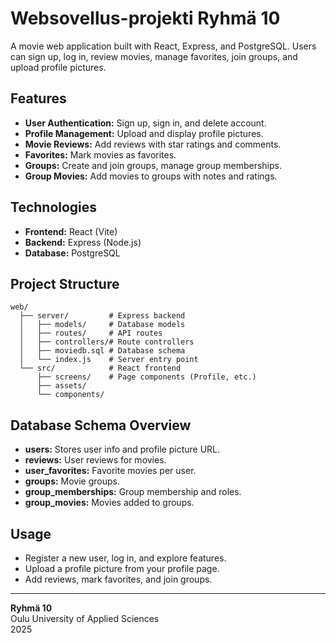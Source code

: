 # Websovellus-projekti Ryhmä 10

A movie web application built with React, Express, and PostgreSQL. Users can sign up, log in, review movies, manage favorites, join groups, and upload profile pictures.

## Features

- **User Authentication:** Sign up, sign in, and delete account.
- **Profile Management:** Upload and display profile pictures.
- **Movie Reviews:** Add reviews with star ratings and comments.
- **Favorites:** Mark movies as favorites.
- **Groups:** Create and join groups, manage group memberships.
- **Group Movies:** Add movies to groups with notes and ratings.

## Technologies

- **Frontend:** React (Vite)
- **Backend:** Express (Node.js)
- **Database:** PostgreSQL

## Project Structure

```
web/
  ├── server/         # Express backend
  │   ├── models/     # Database models
  │   ├── routes/     # API routes
  │   ├── controllers/# Route controllers
  │   ├── moviedb.sql # Database schema
  │   └── index.js    # Server entry point
  └── src/            # React frontend
      ├── screens/    # Page components (Profile, etc.)
      ├── assets/
      └── components/
```

## Database Schema Overview

- **users:** Stores user info and profile picture URL.
- **reviews:** User reviews for movies.
- **user_favorites:** Favorite movies per user.
- **groups:** Movie groups.
- **group_memberships:** Group membership and roles.
- **group_movies:** Movies added to groups.

## Usage

- Register a new user, log in, and explore features.
- Upload a profile picture from your profile page.
- Add reviews, mark favorites, and join groups.

---

**Ryhmä 10**  
Oulu University of Applied Sciences  
2025

